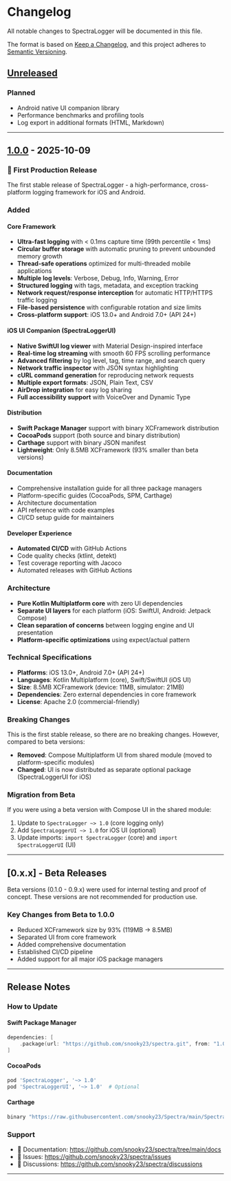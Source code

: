 # Changelog

All notable changes to SpectraLogger will be documented in this file.

The format is based on [Keep a Changelog](https://keepachangelog.com/en/1.0.0/),
and this project adheres to [Semantic Versioning](https://semver.org/spec/v2.0.0.html).

## [Unreleased]

### Planned
- Android native UI companion library
- Performance benchmarks and profiling tools
- Log export in additional formats (HTML, Markdown)

---

## [1.0.0] - 2025-10-09

### 🎉 First Production Release

The first stable release of SpectraLogger - a high-performance, cross-platform logging framework for iOS and Android.

### Added

#### Core Framework
- **Ultra-fast logging** with < 0.1ms capture time (99th percentile < 1ms)
- **Circular buffer storage** with automatic pruning to prevent unbounded memory growth
- **Thread-safe operations** optimized for multi-threaded mobile applications
- **Multiple log levels**: Verbose, Debug, Info, Warning, Error
- **Structured logging** with tags, metadata, and exception tracking
- **Network request/response interception** for automatic HTTP/HTTPS traffic logging
- **File-based persistence** with configurable rotation and size limits
- **Cross-platform support**: iOS 13.0+ and Android 7.0+ (API 24+)

#### iOS UI Companion (SpectraLoggerUI)
- **Native SwiftUI log viewer** with Material Design-inspired interface
- **Real-time log streaming** with smooth 60 FPS scrolling performance
- **Advanced filtering** by log level, tag, time range, and search query
- **Network traffic inspector** with JSON syntax highlighting
- **cURL command generation** for reproducing network requests
- **Multiple export formats**: JSON, Plain Text, CSV
- **AirDrop integration** for easy log sharing
- **Full accessibility support** with VoiceOver and Dynamic Type

#### Distribution
- **Swift Package Manager** support with binary XCFramework distribution
- **CocoaPods** support (both source and binary distribution)
- **Carthage** support with binary JSON manifest
- **Lightweight**: Only 8.5MB XCFramework (93% smaller than beta versions)

#### Documentation
- Comprehensive installation guide for all three package managers
- Platform-specific guides (CocoaPods, SPM, Carthage)
- Architecture documentation
- API reference with code examples
- CI/CD setup guide for maintainers

#### Developer Experience
- **Automated CI/CD** with GitHub Actions
- Code quality checks (ktlint, detekt)
- Test coverage reporting with Jacoco
- Automated releases with GitHub Actions

### Architecture

- **Pure Kotlin Multiplatform core** with zero UI dependencies
- **Separate UI layers** for each platform (iOS: SwiftUI, Android: Jetpack Compose)
- **Clean separation of concerns** between logging engine and UI presentation
- **Platform-specific optimizations** using expect/actual pattern

### Technical Specifications

- **Platforms**: iOS 13.0+, Android 7.0+ (API 24+)
- **Languages**: Kotlin Multiplatform (core), Swift/SwiftUI (iOS UI)
- **Size**: 8.5MB XCFramework (device: 11MB, simulator: 21MB)
- **Dependencies**: Zero external dependencies in core framework
- **License**: Apache 2.0 (commercial-friendly)

### Breaking Changes

This is the first stable release, so there are no breaking changes. However, compared to beta versions:
- **Removed**: Compose Multiplatform UI from shared module (moved to platform-specific modules)
- **Changed**: UI is now distributed as separate optional package (SpectraLoggerUI for iOS)

### Migration from Beta

If you were using a beta version with Compose UI in the shared module:
1. Update to `SpectraLogger ~> 1.0` (core logging only)
2. Add `SpectraLoggerUI ~> 1.0` for iOS UI (optional)
3. Update imports: `import SpectraLogger` (core) and `import SpectraLoggerUI` (UI)

---

## [0.x.x] - Beta Releases

Beta versions (0.1.0 - 0.9.x) were used for internal testing and proof of concept. These versions are not recommended for production use.

### Key Changes from Beta to 1.0.0
- Reduced XCFramework size by 93% (119MB → 8.5MB)
- Separated UI from core framework
- Added comprehensive documentation
- Established CI/CD pipeline
- Added support for all major iOS package managers

---

## Release Notes

### How to Update

#### Swift Package Manager
```swift
dependencies: [
    .package(url: "https://github.com/snooky23/spectra.git", from: "1.0.0")
]
```

#### CocoaPods
```ruby
pod 'SpectraLogger', '~> 1.0'
pod 'SpectraLoggerUI', '~> 1.0'  # Optional
```

#### Carthage
```ruby
binary "https://raw.githubusercontent.com/snooky23/Spectra/main/SpectraLogger.json" ~> 1.0
```

### Support

- 📘 Documentation: https://github.com/snooky23/spectra/tree/main/docs
- 🐛 Issues: https://github.com/snooky23/spectra/issues
- 💬 Discussions: https://github.com/snooky23/spectra/discussions

---

[Unreleased]: https://github.com/snooky23/spectra/compare/v1.0.0...HEAD
[1.0.0]: https://github.com/snooky23/spectra/releases/tag/v1.0.0

